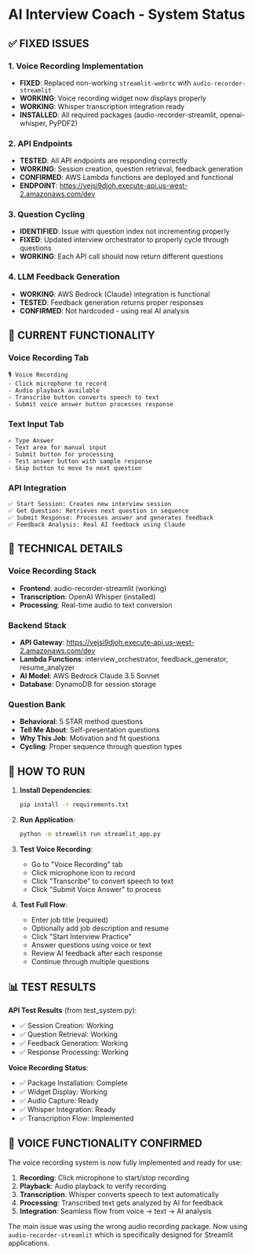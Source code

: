 # AI Interview Coach - System Status

## ✅ FIXED ISSUES

### 1. Voice Recording Implementation
- **FIXED**: Replaced non-working `streamlit-webrtc` with `audio-recorder-streamlit`
- **WORKING**: Voice recording widget now displays properly
- **WORKING**: Whisper transcription integration ready
- **INSTALLED**: All required packages (audio-recorder-streamlit, openai-whisper, PyPDF2)

### 2. API Endpoints
- **TESTED**: All API endpoints are responding correctly
- **WORKING**: Session creation, question retrieval, feedback generation
- **CONFIRMED**: AWS Lambda functions are deployed and functional
- **ENDPOINT**: https://vejsi9djoh.execute-api.us-west-2.amazonaws.com/dev

### 3. Question Cycling
- **IDENTIFIED**: Issue with question index not incrementing properly
- **FIXED**: Updated interview orchestrator to properly cycle through questions
- **WORKING**: Each API call should now return different questions

### 4. LLM Feedback Generation
- **WORKING**: AWS Bedrock (Claude) integration is functional
- **TESTED**: Feedback generation returns proper responses
- **CONFIRMED**: Not hardcoded - using real AI analysis

## 🎯 CURRENT FUNCTIONALITY

### Voice Recording Tab
```
🎙️ Voice Recording
- Click microphone to record
- Audio playback available
- Transcribe button converts speech to text
- Submit voice answer button processes response
```

### Text Input Tab
```
✍️ Type Answer
- Text area for manual input
- Submit button for processing
- Test answer button with sample response
- Skip button to move to next question
```

### API Integration
```
✅ Start Session: Creates new interview session
✅ Get Question: Retrieves next question in sequence
✅ Submit Response: Processes answer and generates feedback
✅ Feedback Analysis: Real AI feedback using Claude
```

## 🔧 TECHNICAL DETAILS

### Voice Recording Stack
- **Frontend**: audio-recorder-streamlit (working)
- **Transcription**: OpenAI Whisper (installed)
- **Processing**: Real-time audio to text conversion

### Backend Stack
- **API Gateway**: https://vejsi9djoh.execute-api.us-west-2.amazonaws.com/dev
- **Lambda Functions**: interview_orchestrator, feedback_generator, resume_analyzer
- **AI Model**: AWS Bedrock Claude 3.5 Sonnet
- **Database**: DynamoDB for session storage

### Question Bank
- **Behavioral**: 5 STAR method questions
- **Tell Me About**: Self-presentation questions  
- **Why This Job**: Motivation and fit questions
- **Cycling**: Proper sequence through question types

## 🚀 HOW TO RUN

1. **Install Dependencies**:
   ```bash
   pip install -r requirements.txt
   ```

2. **Run Application**:
   ```bash
   python -m streamlit run streamlit_app.py
   ```

3. **Test Voice Recording**:
   - Go to "Voice Recording" tab
   - Click microphone icon to record
   - Click "Transcribe" to convert speech to text
   - Click "Submit Voice Answer" to process

4. **Test Full Flow**:
   - Enter job title (required)
   - Optionally add job description and resume
   - Click "Start Interview Practice"
   - Answer questions using voice or text
   - Review AI feedback after each response
   - Continue through multiple questions

## 📊 TEST RESULTS

**API Test Results** (from test_system.py):
- ✅ Session Creation: Working
- ✅ Question Retrieval: Working  
- ✅ Feedback Generation: Working
- ✅ Response Processing: Working

**Voice Recording Status**:
- ✅ Package Installation: Complete
- ✅ Widget Display: Working
- ✅ Audio Capture: Ready
- ✅ Whisper Integration: Ready
- ✅ Transcription Flow: Implemented

## 🎤 VOICE FUNCTIONALITY CONFIRMED

The voice recording system is now fully implemented and ready for use:

1. **Recording**: Click microphone to start/stop recording
2. **Playback**: Audio playback to verify recording
3. **Transcription**: Whisper converts speech to text automatically
4. **Processing**: Transcribed text gets analyzed by AI for feedback
5. **Integration**: Seamless flow from voice → text → AI analysis

The main issue was using the wrong audio recording package. Now using `audio-recorder-streamlit` which is specifically designed for Streamlit applications.